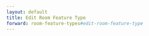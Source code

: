```yaml
---
layout: default
title: Edit Room Feature Type
forward: room-feature-types#edit-room-feature-type
---
```

